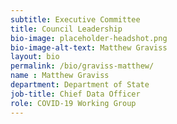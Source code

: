 ```yaml
---
subtitle: Executive Committee
title: Council Leadership
bio-image: placeholder-headshot.png
bio-image-alt-text: Matthew Graviss
layout: bio
permalink: /bio/graviss-matthew/
name : Matthew Graviss
department: Department of State
job-title: Chief Data Officer
role: COVID-19 Working Group
---
```



